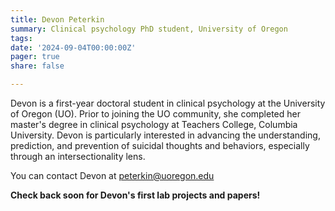 ```yaml
---
title: Devon Peterkin
summary: Clinical psychology PhD student, University of Oregon
tags: 
date: '2024-09-04T00:00:00Z'
pager: true
share: false

---
```


Devon is a first-year doctoral student in clinical psychology at the University of Oregon (UO). Prior to joining the UO community, she completed her master's degree in clinical psychology at Teachers College, Columbia University. Devon is particularly interested in advancing the understanding, prediction, and prevention of suicidal thoughts and behaviors, especially through an intersectionality lens.

You can contact Devon at peterkin@uoregon.edu

**Check back soon for Devon's first lab projects and papers!**